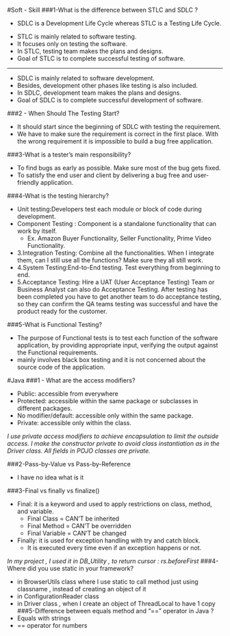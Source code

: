 <!-- Headings -->
#Soft - Skill
###1-What is the difference between STLC and SDLC ?
*  SDLC is a Development Life Cycle whereas STLC is a Testing Life Cycle.
- STLC is mainly related to software testing.
- It focuses only on testing the software.
- In STLC, testing team makes the plans and designs.
- Goal of STLC is to complete successful testing of software.
---------------------------------------------------------
- SDLC is mainly related to software development.
- Besides, development other phases like testing is also included.
- In SDLC, development team makes the plans and designs.
- Goal of SDLC is to complete successful development of software.

###2 - When Should The Testing Start?
- It should start since the beginning of SDLC with testing the requirement.
- We have to make sure the requirement is correct in the first place. 
With the wrong requirement it is impossible to build a bug free application.
  
###3-What is a tester’s main responsibility?
- To find bugs as early as possible. Make sure most of the bug gets fixed. 
- To satisfy the end user and client by delivering a bug free and user-friendly application. 

###4-What is the testing hierarchy?
- Unit testing:Developers test each module or block of code during development. 
- Component Testing : Component is a standalone functionality that can work by itself. 
  - Ex. Amazon Buyer Functionality, Seller Functionality, Prime Video Functionality. 
- 3.Integration Testing: Combine all the functionalities. When I integrate them, can I still use all the functions? Make sure they all still work.
- 4.System Testing:End-to-End testing. Test everything from beginning to end. 
- 5.Acceptance Testing: Hire a UAT (User Acceptance Testing) Team or Business Analyst can also do Acceptance Testing.
 After testing has been completed you have to get another team to do acceptance testing, so they can confirm the QA teams testing was successful and have the product ready for the customer.

###5-What is Functional Testing?
- The purpose of Functional tests is to test each function of the software application, by providing appropriate input, verifying the output against the Functional requirements.
- mainly involves black box testing and it is not concerned about the source code of the application.

#Java
###1 - What are the access modifiers?
- Public: accessible from everywhere 
- Protected: accessible within the same package or subclasses in different packages. 
- No modifier/default: accessible only within the same package. 
- Private: accessible only within the class.

*I use private access modifiers to achieve encapsulation to limit the outside access. I make the constructor private to avoid class instantiation as in the Driver class. All fields in POJO classes are private.*

###2-Pass-by-Value vs Pass-by-Reference
- I have no idea what is it

###3-Final vs finally vs finalize()
- Final: it is a keyword and used to apply restrictions on class, method, and variable. 
  - Final Class = CAN’T be inherited 
  - Final Method = CAN’T be overridden
  - Final Variable = CAN’T be changed 
- Finally: it is used for exception handling with try and catch block. 
  - It is executed every time even if an exception happens or not.
  
*In my project , I used it in DB_Utility , to return cursor : rs.beforeFirst*
###4-Where did you use static in your framework?
- in BrowserUtils class where I use static to call method just using classname , instead of creating an object of it
- in ConfigurationReader class
- in Driver class , when I create an object of ThreadLocal to have 1 copy
###5-Difference between equals method and “==” operator in Java ?
- Equals with strings 
- == operator for numbers